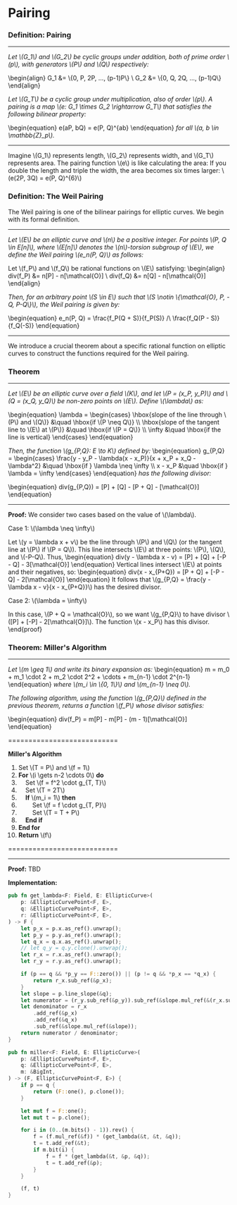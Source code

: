 # Pairing

### Definition: Pairing

---

*Let \\(G_1\\) and \\(G_2\\) be cyclic groups under addition, both of prime order \\(p\\), with generators \\(P\\) and \\(Q\\) respectively:*

\begin{align}
    G_1 &= \\{0, P, 2P, ..., (p-1)P\\} \\
    G_2 &= \\{0, Q, 2Q, ..., (p-1)Q\\}
\end{align}

*Let \\(G_T\\) be a cyclic group under multiplication, also of order \\(p\\). A pairing is a map \\(e: G_1 \times G_2 \rightarrow G_T\\) that satisfies the following bilinear property:*

\begin{equation}
    e(aP, bQ) = e(P, Q)^{ab}
\end{equation} *for all \\(a, b \in \mathbb{Z}_p\\).*

---

Imagine \\(G_1\\) represents length, \\(G_2\\) represents width, and \\(G_T\\) represents area. The pairing function \\(e\\) is like calculating the area: If you double the length and triple the width, the area becomes six times larger: \\(e(2P, 3Q) = e(P, Q)^{6}\\)

### Definition: The Weil Pairing

The Weil pairing is one of the bilinear pairings for elliptic curves. We begin with its formal definition.

---

*Let \\(E\\) be an elliptic curve and \\(n\\) be a positive integer. For points \\(P, Q \in E[n]\\), where \\(E[n]\\) denotes the \\(n\\)-torsion subgroup of \\(E\\), we define the Weil pairing \\(e_n(P, Q)\\) as follows:*

Let \\(f_P\\) and \\(f_Q\\) be rational functions on \\(E\\) satisfying:
\begin{align}
    div(f_P) &= n[P] - n[\mathcal{O}] \\
    div(f_Q) &= n[Q] - n[\mathcal{O}]
\end{align}

*Then, for an arbitrary point \\(S \in E\\) such that \\(S \notin \\{\mathcal{O}, P, -Q, P-Q\\}\\), the Weil pairing is given by:*

\begin{equation}
e_n(P, Q) = \frac{f_P(Q + S)}{f_P(S)} /\ \frac{f_Q(P - S)}{f_Q(-S)}
\end{equation}

---

We introduce a crucial theorem about a specific rational function on elliptic curves to construct the functions required for the Weil pairing.

### Theorem

---

*Let \\(E\\) be an elliptic curve over a field \\(K\\), and let \\(P = (x_P, y_P)\\) and \\(Q = (x_Q, y_Q)\\) be non-zero points on \\(E\\). Define \\(\lambda\\) as:*

\begin{equation}
    \lambda = \begin{cases}
        \hbox{slope of the line through \\(P\\) and \\(Q\\)} &\quad \hbox{if \\(P \neq Q\\)} \\\\
        \hbox{slope of the tangent line to \\(E\\) at \\(P\\)} &\quad \hbox{if \\(P = Q\\)} \\\\
        \infty &\quad \hbox{if the line is vertical}
    \end{cases}
\end{equation}

*Then, the function \\(g_{P,Q}: E \to K\\) defined by:*
\begin{equation}
g_{P,Q} = \begin{cases}
\frac{y - y_P - \lambda(x - x_P)}{x + x_P + x_Q - \lambda^2} &\quad \hbox{if } \lambda \neq \infty \\\\
x - x_P &\quad \hbox{if } \lambda = \infty
\end{cases}
\end{equation} *has the following divisor:*

\begin{equation}
div(g_{P,Q}) = [P] + [Q] - [P + Q] - [\mathcal{O}]
\end{equation}

---

**Proof:** We consider two cases based on the value of \\(\lambda\\).

Case 1: \\(\lambda \neq \infty\\)

Let \\(y = \lambda x + v\\) be the line through \\(P\\) and \\(Q\\) (or the tangent line at \\(P\\) if \\(P = Q\\)). This line intersects \\(E\\) at three points: \\(P\\), \\(Q\\), and \\(-P-Q\\). Thus,
\begin{equation}
div(y - \lambda x - v) = [P] + [Q] + [-P - Q] - 3[\mathcal{O}]
\end{equation}
Vertical lines intersect \\(E\\) at points and their negatives, so:
\begin{equation}
div(x - x_{P+Q}) = [P + Q] + [-P - Q] - 2[\mathcal{O}]
\end{equation}
It follows that \\(g_{P,Q} = \frac{y - \lambda x - v}{x - x_{P+Q}}\\) has the desired divisor.

Case 2: \\(\lambda = \infty\\)

In this case, \\(P + Q = \mathcal{O}\\), so we want \\(g_{P,Q}\\) to have divisor \\([P] + [-P] - 2[\mathcal{O}]\\). The function \\(x - x_P\\) has this divisor.
\end{proof}

### Theorem: Miller's Algorithm

---

*Let \\(m \geq 1\\) and write its binary expansion as:*
\begin{equation}
m = m_0 + m_1 \cdot 2 + m_2 \cdot 2^2 + \cdots + m_{n-1} \cdot 2^{n-1}
\end{equation}
*where \\(m_i \in \\{0, 1\\}\\) and \\(m_{n-1} \neq 0\\).*

*The following algorithm, using the function \\(g_{P,Q}\\) defined in the previous theorem, returns a function \\(f_P\\) whose divisor satisfies:*

\begin{equation}
    div(f_P) = m[P] - m[P] - (m - 1)[\mathcal{O}]
\end{equation}

===========================

**Miller's Algorithm**

1. Set \\(T = P\\) and \\(f = 1\\)
2. **For** \\(i \gets n-2 \cdots 0\\) **do**
3. &nbsp;&nbsp;&nbsp;&nbsp;Set \\(f = f^2 \cdot g_{T, T}\\)
4. &nbsp;&nbsp;&nbsp;&nbsp;Set \\(T = 2T\\)
5. &nbsp;&nbsp;&nbsp;&nbsp;**If** \\(m_i = 1\\) **then**
6. &nbsp;&nbsp;&nbsp;&nbsp;&nbsp;&nbsp;&nbsp;&nbsp;Set \\(f = f \cdot g_{T, P}\\)
7. &nbsp;&nbsp;&nbsp;&nbsp;&nbsp;&nbsp;&nbsp;&nbsp;Set \\(T = T + P\\)
8. &nbsp;&nbsp;&nbsp;&nbsp;**End if**
9. **End for**
10. **Return** \\(f\\)
    
===========================

---

**Proof:** TBD

**Implementation:**

```rust
pub fn get_lambda<F: Field, E: EllipticCurve>(
    p: &EllipticCurvePoint<F, E>,
    q: &EllipticCurvePoint<F, E>,
    r: &EllipticCurvePoint<F, E>,
) -> F {
    let p_x = p.x.as_ref().unwrap();
    let p_y = p.y.as_ref().unwrap();
    let q_x = q.x.as_ref().unwrap();
    // let q_y = q.y.clone().unwrap();
    let r_x = r.x.as_ref().unwrap();
    let r_y = r.y.as_ref().unwrap();

    if (p == q && *p_y == F::zero()) || (p != q && *p_x == *q_x) {
        return r_x.sub_ref(&p_x);
    }
    let slope = p.line_slope(&q);
    let numerator = (r_y.sub_ref(&p_y)).sub_ref(&slope.mul_ref(&(r_x.sub_ref(&p_x))));
    let denominator = r_x
        .add_ref(&p_x)
        .add_ref(&q_x)
        .sub_ref(&slope.mul_ref(&slope));
    return numerator / denominator;
}

pub fn miller<F: Field, E: EllipticCurve>(
    p: &EllipticCurvePoint<F, E>,
    q: &EllipticCurvePoint<F, E>,
    m: &BigInt,
) -> (F, EllipticCurvePoint<F, E>) {
    if p == q {
        return (F::one(), p.clone());
    }

    let mut f = F::one();
    let mut t = p.clone();

    for i in (0..(m.bits() - 1)).rev() {
        f = (f.mul_ref(&f)) * (get_lambda(&t, &t, &q));
        t = t.add_ref(&t);
        if m.bit(i) {
            f = f * (get_lambda(&t, &p, &q));
            t = t.add_ref(&p);
        }
    }

    (f, t)
}
```
